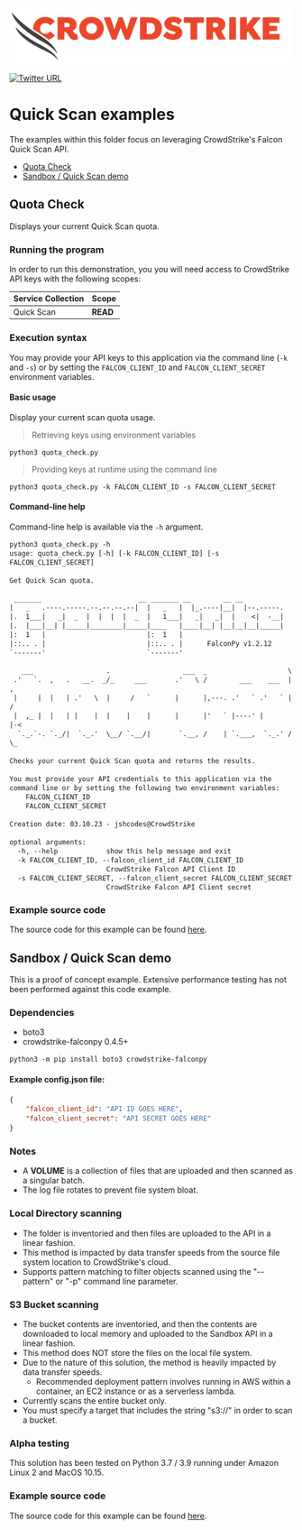 ![CrowdStrike Falcon](https://raw.githubusercontent.com/CrowdStrike/falconpy/main/docs/asset/cs-logo.png) 

[![Twitter URL](https://img.shields.io/twitter/url?label=Follow%20%40CrowdStrike&style=social&url=https%3A%2F%2Ftwitter.com%2FCrowdStrike)](https://twitter.com/CrowdStrike)

# Quick Scan examples
The examples within this folder focus on leveraging CrowdStrike's Falcon Quick Scan API.

- [Quota Check](#quota-check)
- [Sandbox / Quick Scan demo](#sandbox--quick-scan-demo)

## Quota Check
Displays your current Quick Scan quota.

### Running the program
In order to run this demonstration, you you will need access to CrowdStrike API keys with the following scopes:

| Service Collection | Scope |
| :---- | :---- |
| Quick Scan | __READ__ |

### Execution syntax
You may provide your API keys to this application via the command line (`-k` and `-s`) or by setting
the `FALCON_CLIENT_ID` and `FALCON_CLIENT_SECRET` environment variables.

#### Basic usage
Display your current scan quota usage.

> Retrieving keys using environment variables

```shell
python3 quota_check.py
```

> Providing keys at runtime using the command line

```shell
python3 quota_check.py -k FALCON_CLIENT_ID -s FALCON_CLIENT_SECRET
```

#### Command-line help
Command-line help is available via the `-h` argument.

```shell
python3 quota_check.py -h
usage: quota_check.py [-h] [-k FALCON_CLIENT_ID] [-s FALCON_CLIENT_SECRET]

Get Quick Scan quota.

 _______                        __ _______ __        __ __
|   _   .----.-----.--.--.--.--|  |   _   |  |_.----|__|  |--.-----.
|.  1___|   _|  _  |  |  |  |  _  |   1___|   _|   _|  |    <|  -__|
|.  |___|__| |_____|________|_____|____   |____|__| |__|__|__|_____|
|:  1   |                         |:  1   |
|::.. . |                         |::.. . |      FalconPy v1.2.12
`-------'                         `-------'

   ___                  .                  ___  _                    \
 .'   `.  ,   .   __.  _/_     ___       .'   \ /        ___    ___  |   ,
 |     |  |   | .'   \  |     /   `      |      |,---. .'   ` .'   ` |  /
 |  ,_ |  |   | |    |  |    |    |      |      |'   ` |----' |      |-<
  `._.`-. `._/|  `._.'  \__/ `.__/|       `.__, /    | `.___,  `._.' /  \_

Checks your current Quick Scan quota and returns the results.

You must provide your API credentials to this application via the
command line or by setting the following two environment variables:
    FALCON_CLIENT_ID
    FALCON_CLIENT_SECRET

Creation date: 03.10.23 - jshcodes@CrowdStrike

optional arguments:
  -h, --help            show this help message and exit
  -k FALCON_CLIENT_ID, --falcon_client_id FALCON_CLIENT_ID
                        CrowdStrike Falcon API Client ID
  -s FALCON_CLIENT_SECRET, --falcon_client_secret FALCON_CLIENT_SECRET
                        CrowdStrike Falcon API Client secret
```

### Example source code
The source code for this example can be found [here](quota_check.py).

## Sandbox / Quick Scan demo
This is a proof of concept example. Extensive performance testing has not been performed against this code example.

### Dependencies
+ boto3
+ crowdstrike-falconpy 0.4.5+

```shell
python3 -m pip install boto3 crowdstrike-falconpy
```

#### Example config.json file:
```json
{
    "falcon_client_id": "API ID GOES HERE",
    "falcon_client_secret": "API SECRET GOES HERE"
}
```

### Notes
+ A **VOLUME** is a collection of files that are uploaded and then scanned as a singular batch.
+ The log file rotates to prevent file system bloat.

### Local Directory scanning
+ The folder is inventoried and then files are uploaded to the API in a linear fashion.
+ This method is impacted by data transfer speeds from the source file system location to CrowdStrike's cloud. 
+ Supports pattern matching to filter objects scanned using the "--pattern" or "-p" command line parameter.

### S3 Bucket scanning
+ The bucket contents are inventoried, and then the contents are downloaded to local memory and 
uploaded to the Sandbox API in a linear fashion. 
+ This method does NOT store the files on the local file system. 
+ Due to the nature of this solution, the method is heavily impacted by data transfer speeds. 
    - Recommended deployment pattern involves running in AWS within a container, an EC2 instance or as a serverless lambda. 
+ Currently scans the entire bucket only. 
+ You must specify a target that includes the string "s3://" in order to scan a bucket.


### Alpha testing
This solution has been tested on Python 3.7 / 3.9 running under Amazon Linux 2 and MacOS 10.15.

### Example source code
The source code for this example can be found [here](scan_target.py).
